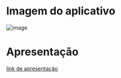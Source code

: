 # Imagem do aplicativo

![image](https://github.com/user-attachments/assets/4d83d74e-d03d-46d9-bef5-185aac6e14f7)



# Apresentação
[link de apresentação](https://www.canva.com/design/DAGkXxmWisU/Ht_pl3sDa6zkr81tv6Mhog/edit)
